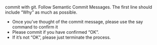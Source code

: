 commit with git. Follow Semantic Commit Messages.
The first line should include “Why” as much as possible.

- Once you’ve thought of the commit message, please use the say command to confirm it
- Please commit if you have confirmed “OK”.
- If it’s not “OK”, please just terminate the process.
